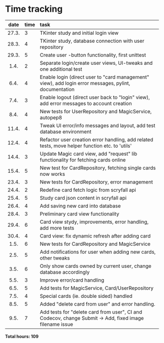# Time tracking

| date  | time | task  |
| :----:|:-----| :-----|
| 27.3. | 3    | TKinter study and initial login view |
| 28.3. | 4    | TKinter study, database connection with user repository |
| 29.3. | 5    | Create user -button functionality, first unittest |
| 1.4. | 2    | Separate login/create user views, UI-tweaks and one additional test |
| 6.4. | 4    | Enable login (direct user to "card management" view), add login error messages, pylint, documentation |
| 7.4. | 3    | Enable logout (direct user back to "login" view), add error messages to account creation |
| 8.4. | 4    | New tests for UserRepository and MagicService, autopep8 |
| 11.4. | 4    | Tweak UI error/info messages and layout, add test database environment |
| 12.4. | 4    | Refactor user creation error handling, add related tests, move helper function etc. to 'utils' |
| 14.4. | 3    | Update Magic card view, add "request" lib functionality for fetching cards online |
| 15.4. | 5    | New test for CardRepository, fetching single cards now works |
| 23.4. | 3    | New tests for CardRepository, error management |
| 24.4. | 2   | Redefine card fetch logic from scryfall api |
| 25.4. | 5   | Study card json content in scryfall api |
| 26.4. | 4   | Add saving new card into database |
| 28.4. | 3   | Preliminary card view functionality |
| 29.4. | 6   | Card view stydy, improvements, error handling, add more tests |
| 30.4. | 4   | Card view: fix dynamic refresh after adding card |
| 1.5. | 6   | New tests for CardRepository and MagicService |
| 2.5. | 5   | Add notifications for user when adding new cards, other tweaks |
| 3.5. | 6   | Only show cards owned by current user, change database accordingly |
| 5.5. | 3   | Improve error/card handling |
| 6.5. | 5   | Add tests for MagicService, Card/UserRepository |
| 7.5. | 4   | Special cards (ie. double sided) handled |
| 8.5. | 5   | Added "delete card from user" and error handling. |
| 9.5. | 7   | Add tests for "delete card from user", CI and Codecov, change Submit -> Add, fixed image filename issue |

**Total hours: 109**